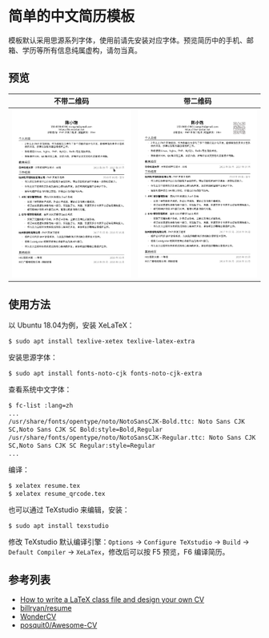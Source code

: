 # 简单的中文简历模板

模板默认采用思源系列字体，使用前请先安装对应字体。预览简历中的手机、邮箱、学历等所有信息纯属虚构，请勿当真。

## 预览

| 不带二维码 | 带二维码 |
|:---:|:---:|
| [![](/examples/resume.png)](https://github.com/zither/latex-resume/blob/master/examples/resume.pdf)  | [![](/examples/resume_qrcode.png)](https://github.com/zither/latex-resume/blob/master/examples/resume_qrcode.pdf) |

## 使用方法

以 Ubuntu 18.04为例，安装 XeLaTeX：
```
$ sudo apt install texlive-xetex texlive-latex-extra
```

安装思源字体：

```shell
$ sudo apt install fonts-noto-cjk fonts-noto-cjk-extra
```

查看系统中文字体：

```
$ fc-list :lang=zh
...
/usr/share/fonts/opentype/noto/NotoSansCJK-Bold.ttc: Noto Sans CJK SC,Noto Sans CJK SC Bold:style=Bold,Regular
/usr/share/fonts/opentype/noto/NotoSansCJK-Regular.ttc: Noto Sans CJK SC,Noto Sans CJK SC Regular:style=Regular
...
```

编译：

```
$ xelatex resume.tex
$ xelatex resume_qrcode.tex
```

也可以通过 TeXstudio 来编辑，安装：

```
$ sudo apt install texstudio
```

修改 TeXstudio 默认编译引擎：`Options` -> `Configure TeXstudio` -> `Build` -> `Default Compiler` -> `XeLaTex`，修改后可以按 F5 预览，F6 编译简历。

## 参考列表

 - [How to write a LaTeX class file and design your own CV](https://www.sharelatex.com/blog/2011/03/27/how-to-write-a-latex-class-file-and-design-your-own-cv.html)
 - [billryan/resume](https://github.com/billryan/resume/tree/zh_CN)
 - [WonderCV](https://www.zhihu.com/question/20368865/answer/259314207)
 - [posquit0/Awesome-CV](https://github.com/posquit0/Awesome-CV)

